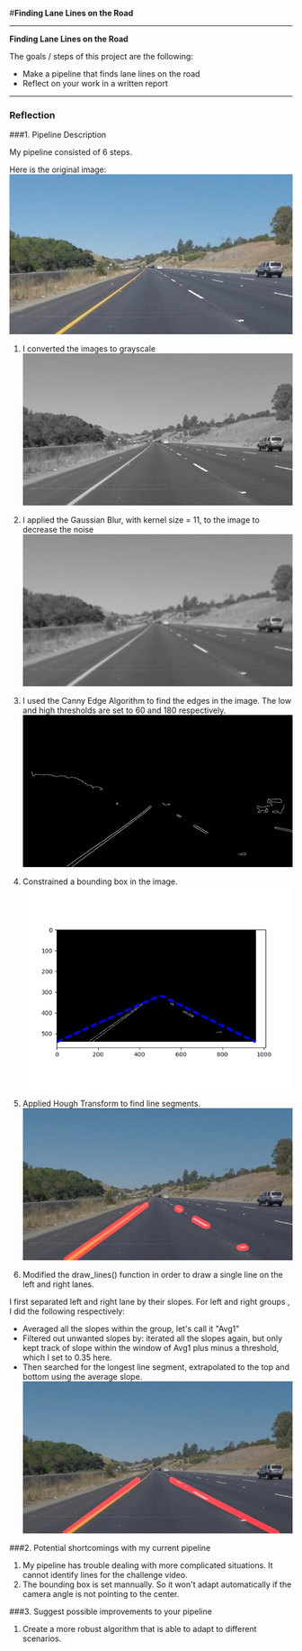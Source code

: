 #**Finding Lane Lines on the Road** 

---

**Finding Lane Lines on the Road**

The goals / steps of this project are the following:
* Make a pipeline that finds lane lines on the road
* Reflect on your work in a written report


[//]: # (Image References)
[image0]: ./report/solidYellowCurve.jpg "Original Image"
[image1]: ./report/gray.jpg "Grayscale"
[image2]: ./report/GaussianBlur.jpg "GaussianBlur"
[image3]: ./report/canny.jpg "Canny Edge"
[image4]: ./report/Boundingbox.png "Bounding Box"
[image5]: ./report/raw.jpg "Raw Hough Transform"
[image6]: ./report/cont.jpg "Continuous Line"



---

### Reflection

###1. Pipeline Description

My pipeline consisted of 6 steps.

Here is the original image:
![alt text][image0]

1. I converted the images to grayscale
![alt text][image1]

2. I applied the Gaussian Blur, with kernel size = 11, to the image to decrease the noise
![alt text][image2]

3. I used the Canny Edge Algorithm to find the edges in the image. The low and high thresholds are set to 60 and 180 respectively.
![alt text][image3]

4. Constrained a bounding box in the image. 
![alt text][image4]

5. Applied Hough Transform to find line segments.
![alt text][image5]

6. Modified the draw_lines() function in order to draw a single line on the left and right lanes. 

  I first separated left and right lane by their slopes. For left and right groups , I did the following respectively:
* Averaged all the slopes within the group, let's call it "Avg1"
* Filtered out unwanted slopes by: iterated all the slopes again, but only kept track of slope within the window of Avg1 plus minus a threshold, which I set to 0.35 here.
* Then searched for the longest line segment, extrapolated to the top and bottom using the average slope.
![alt text][image6]




###2. Potential shortcomings with my current pipeline
1. My pipeline has trouble dealing with more complicated situations. It cannot identify lines for the challenge video.
2. The bounding box is set mannually. So it won't adapt automatically if the camera angle is not pointing to the center.


###3. Suggest possible improvements to your pipeline

1. Create a more robust algorithm that is able to adapt to different scenarios.
